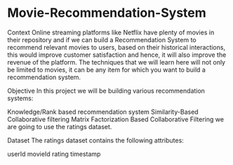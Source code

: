 # Movie-Recommendation-System
Context
Online streaming platforms like Netflix have plenty of movies in their repository and if we can build a Recommendation System to recommend relevant movies to users, based on their historical interactions, this would improve customer satisfaction and hence, it will also improve the revenue of the platform. The techniques that we will learn here will not only be limited to movies, it can be any item for which you want to build a recommendation system.

Objective
In this project we will be building various recommendation systems:

Knowledge/Rank based recommendation system
Similarity-Based Collaborative filtering
Matrix Factorization Based Collaborative Filtering
we are going to use the ratings dataset.

Dataset
The ratings dataset contains the following attributes:

userId
movieId
rating
timestamp

